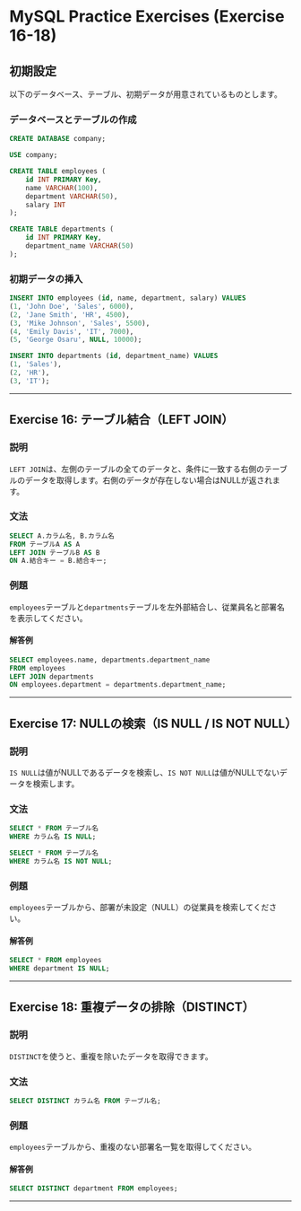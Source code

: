 # MySQL Practice Exercises (Exercise 16-18)

## 初期設定

以下のデータベース、テーブル、初期データが用意されているものとします。

### データベースとテーブルの作成

```sql
CREATE DATABASE company;

USE company;

CREATE TABLE employees (
    id INT PRIMARY Key,
    name VARCHAR(100),
    department VARCHAR(50),
    salary INT
);

CREATE TABLE departments (
    id INT PRIMARY Key,
    department_name VARCHAR(50)
);
```

### 初期データの挿入

```sql
INSERT INTO employees (id, name, department, salary) VALUES
(1, 'John Doe', 'Sales', 6000),
(2, 'Jane Smith', 'HR', 4500),
(3, 'Mike Johnson', 'Sales', 5500),
(4, 'Emily Davis', 'IT', 7000),
(5, 'George Osaru', NULL, 10000);

INSERT INTO departments (id, department_name) VALUES
(1, 'Sales'),
(2, 'HR'),
(3, 'IT');
```

---

## Exercise 16: テーブル結合（LEFT JOIN）

### 説明

`LEFT JOIN`は、左側のテーブルの全てのデータと、条件に一致する右側のテーブルのデータを取得します。右側のデータが存在しない場合はNULLが返されます。

### 文法

```sql
SELECT A.カラム名, B.カラム名
FROM テーブルA AS A
LEFT JOIN テーブルB AS B
ON A.結合キー = B.結合キー;
```

### 例題

`employees`テーブルと`departments`テーブルを左外部結合し、従業員名と部署名を表示してください。

#### 解答例

```sql
SELECT employees.name, departments.department_name
FROM employees
LEFT JOIN departments
ON employees.department = departments.department_name;
```

---

## Exercise 17: NULLの検索（IS NULL / IS NOT NULL）

### 説明

`IS NULL`は値がNULLであるデータを検索し、`IS NOT NULL`は値がNULLでないデータを検索します。

### 文法

```sql
SELECT * FROM テーブル名
WHERE カラム名 IS NULL;

SELECT * FROM テーブル名
WHERE カラム名 IS NOT NULL;
```

### 例題

`employees`テーブルから、部署が未設定（NULL）の従業員を検索してください。

#### 解答例

```sql
SELECT * FROM employees
WHERE department IS NULL;
```

---

## Exercise 18: 重複データの排除（DISTINCT）

### 説明

`DISTINCT`を使うと、重複を除いたデータを取得できます。

### 文法

```sql
SELECT DISTINCT カラム名 FROM テーブル名;
```

### 例題

`employees`テーブルから、重複のない部署名一覧を取得してください。

#### 解答例

```sql
SELECT DISTINCT department FROM employees;
```

---
